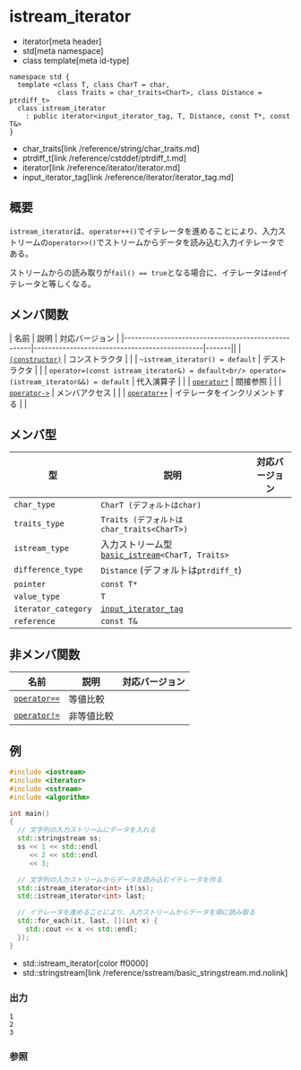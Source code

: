 # istream_iterator
* iterator[meta header]
* std[meta namespace]
* class template[meta id-type]

```
namespace std {
  template <class T, class CharT = char,
            class Traits = char_traits<CharT>, class Distance = ptrdiff_t>
  class istream_iterator
    : public iterator<input_iterator_tag, T, Distance, const T*, const T&>
}
```
* char_traits[link /reference/string/char_traits.md]
* ptrdiff_t[link /reference/cstddef/ptrdiff_t.md]
* iterator[link /reference/iterator/iterator.md]
* input_iterator_tag[link /reference/iterator/iterator_tag.md]

## 概要
`istream_iterator`は、`operator++()`でイテレータを進めることにより、入力ストリームの`operator>>()`でストリームからデータを読み込む入力イテレータである。

ストリームからの読み取りが`fail() == true`となる場合に、イテレータは`end`イテレータと等しくなる。


## メンバ関数

| 名前 | 説明 | 対応バージョン |
|----------------------------------------------------|-----------------------------------------------|-------||
| [`(constructor)`](istream_iterator/op_constructor.md) | コンストラクタ | |
| `~istream_iterator() = default` | デストラクタ | |
| `operator=(const istream_iterator&) = default<br/> operator=(istream_iterator&&) = default` | 代入演算子 | |
| [`operator*`](istream_iterator/op_deref.md) | 間接参照 | |
| [`operator->`](istream_iterator/op_arrow.md) | メンバアクセス | |
| [`operator++`](istream_iterator/op_increment.md) | イテレータをインクリメントする | |


## メンバ型

| 型 | 説明 | 対応バージョン |
|---------------------|------------------------------------------------------------------------------------------|-------|
| `char_type`         | `CharT (デフォルトはchar)` | |
| `traits_type`       | `Traits (デフォルトはchar_traits<CharT>)` | |
| `istream_type`      | 入力ストリーム型 [`basic_istream`](/reference/istream/basic_istream.md)`<CharT, Traits>` | |
| `difference_type`   | `Distance` (デフォルトは`ptrdiff_t`) | |
| `pointer`           | `const T*` | |
| `value_type`        | `T` | |
| `iterator_category` | [`input_iterator_tag`](/reference/iterator/iterator_tag.md) | |
| `reference`         | `const T&` | |


## 非メンバ関数

| 名前 | 説明 | 対応バージョン |
|----------------------------------------------------|------------|-------|
| [`operator==`](istream_iterator/op_equal.md)     | 等値比較   | |
| [`operator!=`](istream_iterator/op_not_equal.md) | 非等値比較 | |


## 例
```cpp example
#include <iostream>
#include <iterator>
#include <sstream>
#include <algorithm>

int main()
{
  // 文字列の入力ストリームにデータを入れる
  std::stringstream ss;
  ss << 1 << std::endl
     << 2 << std::endl
     << 3;

  // 文字列の入力ストリームからデータを読み込むイテレータを作る
  std::istream_iterator<int> it(ss);
  std::istream_iterator<int> last;

  // イテレータを進めることにより、入力ストリームからデータを順に読み取る
  std::for_each(it, last, [](int x) {
    std::cout << x << std::endl;
  });
}
```
* std::istream_iterator[color ff0000]
* std::stringstream[link /reference/sstream/basic_stringstream.md.nolink]

### 出力
```
1
2
3
```

### 参照


